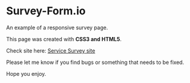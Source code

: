 # Survey-Form.io

An example of a responsive survey page.

This page was created with <b>CSS3 and HTML5</b>.

Check site here: [Service Survey site](https://leorrose.github.io/Service-Survey.io/)

Please let me know if you find  bugs or something that needs to be fixed.

Hope you enjoy.
